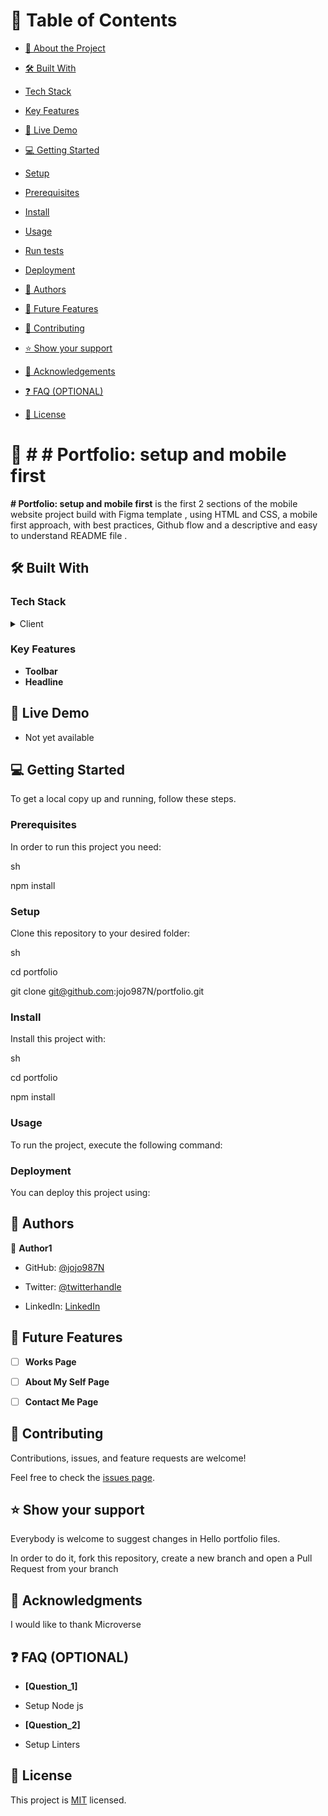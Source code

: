# 📗 Table of Contents

  

- [📖 About the Project](#about-project)

- [🛠 Built With](#built-with)

- [Tech Stack](#tech-stack)

- [Key Features](#key-features)

- [🚀 Live Demo](#live-demo)

- [💻 Getting Started](#getting-started)

- [Setup](#setup)

- [Prerequisites](#prerequisites)

- [Install](#install)

- [Usage](#usage)

- [Run tests](#run-tests)

- [Deployment](#triangular_flag_on_post-deployment)

- [👥 Authors](#authors)

- [🔭 Future Features](#future-features)

- [🤝 Contributing](#contributing)

- [⭐️ Show your support](#support)

- [🙏 Acknowledgements](#acknowledgements)

- [❓ FAQ (OPTIONAL)](#faq)

- [📝 License](#license)

  

# 📖 # # Portfolio: setup and mobile first

  

**# Portfolio: setup and mobile first** is the first 2 sections of the mobile website project build with Figma template , using HTML and CSS, a mobile first approach, with best practices,  Github flow and a descriptive and easy to understand README file .

  

## 🛠 Built With 

  

### Tech Stack 

  

<details>

<summary>Client</summary>

<ul>

<li><a  href="https://developer.mozilla.org/en-US/docs/Web/HTML">HTML</a></li>

</ul>

<ul>

<li><a  href="https://developer.mozilla.org/en-US/docs/Web/CSS">CSS</a></li>

</ul>

</details>

  

### Key Features <a name="key-features"></a>

  

-  **Toolbar**
- **Headline**

  

## 🚀 Live Demo 

  

- Not yet available
  

## 💻 Getting Started 

To get a local copy up and running, follow these steps.

  

### Prerequisites

  

In order to run this project you need:

sh

npm install

  

### Setup

  

Clone this repository to your desired folder:

sh

cd portfolio

git clone git@github.com:jojo987N/portfolio.git

  

### Install

  

Install this project with:

sh

cd portfolio

npm install

  

### Usage

  

To run the project, execute the following command:

  

### Deployment

  

You can deploy this project using:
  

## 👥 Authors 

  

👤 **Author1**

  

- GitHub: [@jojo987N](https://github.com/jojo987N)

- Twitter: [@twitterhandle](https://twitter.com/twitterhandle)

- LinkedIn: [LinkedIn](https://linkedin.com/in/linkedinhandle)
  

## 🔭 Future Features 

  

- [ ] **Works Page**

- [ ] **About My Self Page**

- [ ] **Contact Me Page**

## 🤝 Contributing 

Contributions, issues, and feature requests are welcome!

  

Feel free to check the [issues page](../../issues/).
  

## ⭐️ Show your support 

Everybody is welcome to suggest changes in Hello portfolio files.

In order to do it, fork this repository, create a new branch and open a Pull Request from your branch
  
  
## 🙏 Acknowledgments 

  

I would like to thank Microverse
  

## ❓ FAQ (OPTIONAL) 

  

-  **[Question_1]**

  

- Setup Node js

  

-  **[Question_2]**

  

- Setup Linters
  

## 📝 License 

  

This project is [MIT](./LICENSE) licensed.